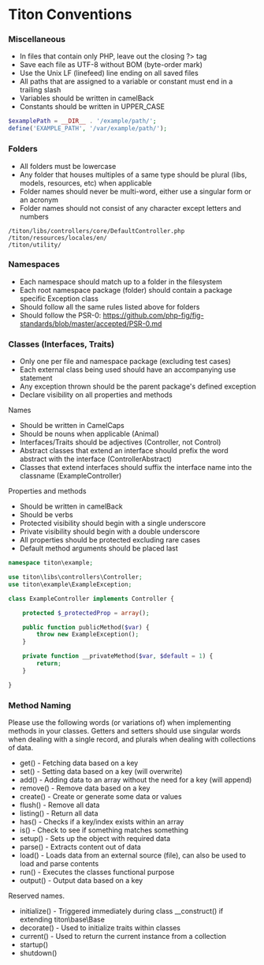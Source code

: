 # Titon Conventions #

### Miscellaneous ###

* In files that contain only PHP, leave out the closing ?> tag
* Save each file as UTF-8 without BOM (byte-order mark)
* Use the Unix LF (linefeed) line ending on all saved files
* All paths that are assigned to a variable or constant must end in a trailing slash
* Variables should be written in camelBack
* Constants should be written in UPPER_CASE

```php
$examplePath = __DIR__ . '/example/path/';
define('EXAMPLE_PATH', '/var/example/path/');
```

### Folders ###

* All folders must be lowercase
* Any folder that houses multiples of a same type should be plural (libs, models, resources, etc) when applicable
* Folder names should never be multi-word, either use a singular form or an acronym
* Folder names should not consist of any character except letters and numbers

```
/titon/libs/controllers/core/DefaultController.php
/titon/resources/locales/en/
/titon/utility/
```

### Namespaces ###

* Each namespace should match up to a folder in the filesystem
* Each root namespace package (folder) should contain a package specific Exception class
* Should follow all the same rules listed above for folders
* Should follow the PSR-0: https://github.com/php-fig/fig-standards/blob/master/accepted/PSR-0.md

### Classes (Interfaces, Traits) ###

* Only one per file and namespace package (excluding test cases)
* Each external class being used should have an accompanying use statement
* Any exception thrown should be the parent package's defined exception
* Declare visibility on all properties and methods

Names

* Should be written in CamelCaps
* Should be nouns when applicable (Animal)
* Interfaces/Traits should be adjectives (Controller, not Control)
* Abstract classes that extend an interface should prefix the word abstract with the interface (ControllerAbstract)
* Classes that extend interfaces should suffix the interface name into the classname (ExampleController)

Properties and methods

* Should be written in camelBack
* Should be verbs
* Protected visibility should begin with a single underscore
* Private visibility should begin with a double underscore
* All properties should be protected excluding rare cases
* Default method arguments should be placed last

```php
namespace titon\example;

use titon\libs\controllers\Controller;
use titon\example\ExampleException;

class ExampleController implements Controller {

	protected $_protectedProp = array();

	public function publicMethod($var) {
		throw new ExampleException();
	}

	private function __privateMethod($var, $default = 1) {
		return;
	}

}
```

### Method Naming ###

Please use the following words (or variations of) when implementing methods in your classes.
Getters and setters should use singular words when dealing with a single record, and plurals when dealing with collections of data.

* get() - Fetching data based on a key
* set() - Setting data based on a key (will overwrite)
* add() - Adding data to an array without the need for a key (will append)
* remove() - Remove data based on a key
* create() - Create or generate some data or values
* flush() - Remove all data
* listing() - Return all data
* has() - Checks if a key/index exists within an array
* is() - Check to see if something matches something
* setup() - Sets up the object with required data
* parse() - Extracts content out of data
* load() - Loads data from an external source (file), can also be used to load and parse contents
* run() - Executes the classes functional purpose
* output() - Output data based on a key

Reserved names.

* initialize() - Triggered immediately during class __construct() if extending titon\base\Base
* decorate() - Used to initialize traits within classes
* current() - Used to return the current instance from a collection
* startup()
* shutdown()